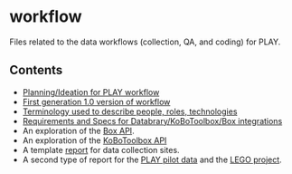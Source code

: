 # workflow
Files related to the data workflows (collection, QA, and coding) for PLAY.

## Contents

- [Planning/Ideation for PLAY workflow](https://PLAY-behaviorome.github.io/workflow/workflow-planning.html)
- [First generation 1.0 version of workflow](https://PLAY-behaviorome.github.io/workflow/workflow-1.0.html)
- [Terminology used to describe people, roles, technologies](https://PLAY-behaviorome.github.io/workflow/terminology.html)
- [Requirements and Specs for Databrary/KoBoToolbox/Box integrations](https://PLAY-behaviorome.github.io/workflow/requirements/databrary-box-kobo-requirements.html)
- An exploration of the [Box API](https://PLAY-behaviorome.github.io/workflow/api-explorations/api-explorations-box.html).
- An exploration of the [KoBoToolbox API](https://PLAY-behaviorome.github.io/workflow/api-explorations/api-explorations-kobotoolbox.html)
- A template [report](https://PLAY-behaviorome.github.io/workflow/site-report-template.html) for data collection sites.
- A second type of report for the [PLAY pilot data](https://PLAY-behaviorome.github.io/workflow/vol-444-report.html) and the [LEGO project](https://PLAY-behaviorome.github.io/workflow/vol-563-report.html).
